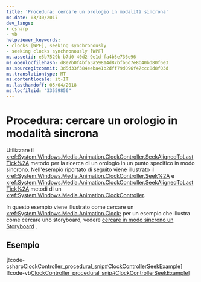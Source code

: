 ```yaml
---
title: 'Procedura: cercare un orologio in modalità sincrona'
ms.date: 03/30/2017
dev_langs:
- csharp
- vb
helpviewer_keywords:
- clocks [WPF], seeking synchronously
- seeking clocks synchronously [WPF]
ms.assetid: e5b7529b-b7d0-40d2-9e1d-fa4b5e736e96
ms.openlocfilehash: d8e7b0f4bfa3a59814d87bfb6d7e8b40bd80f6e3
ms.sourcegitcommit: 3d5d33f384eeba41b2dff79d096f47ccc8d8f03d
ms.translationtype: MT
ms.contentlocale: it-IT
ms.lasthandoff: 05/04/2018
ms.locfileid: "33559856"
---
```

# <a name="how-to-seek-a-clock-synchronously"></a>Procedura: cercare un orologio in modalità sincrona
Utilizzare il <xref:System.Windows.Media.Animation.ClockController.SeekAlignedToLastTick%2A> metodo per la ricerca di un orologio in un punto specifico in modo sincrono. Nell'esempio riportato di seguito viene illustrato il <xref:System.Windows.Media.Animation.ClockController.Seek%2A> e <xref:System.Windows.Media.Animation.ClockController.SeekAlignedToLastTick%2A> metodi di un <xref:System.Windows.Media.Animation.ClockController>.  
  
 In questo esempio viene illustrato come cercare un <xref:System.Windows.Media.Animation.Clock>; per un esempio che illustra come cercare uno storyboard, vedere [cercare in modo sincrono un Storyboard](../../../../docs/framework/wpf/graphics-multimedia/how-to-seek-a-storyboard-synchronously.md) .  
  
## <a name="example"></a>Esempio  
 [!code-csharp[ClockController_procedural_snip#ClockControllerSeekExample](../../../../samples/snippets/csharp/VS_Snippets_Wpf/ClockController_procedural_snip/CSharp/SeekAlignedToLastTickExample.cs#clockcontrollerseekexample)]
 [!code-vb[ClockController_procedural_snip#ClockControllerSeekExample](../../../../samples/snippets/visualbasic/VS_Snippets_Wpf/ClockController_procedural_snip/visualbasic/seekalignedtolasttickexample.vb#clockcontrollerseekexample)]
